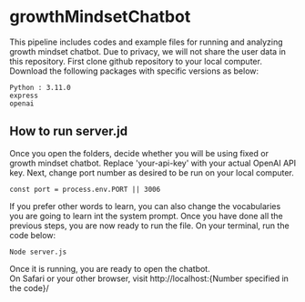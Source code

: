 # growthMindsetChatbot

This pipeline includes codes and example files for running and analyzing growth mindset chatbot. Due to privacy, we will not share the user data in this repository. 
First clone github repository to your local computer. 
Download the following packages with specific versions as below: 

    Python : 3.11.0
    express
    openai

## How to run server.jd
Once you open the folders, decide whether you will be using fixed or growth mindset chatbot. 
Replace 'your-api-key' with your actual OpenAI API key. 
Next, change port number as desired to be run on your local computer. 
```
const port = process.env.PORT || 3006
```
If you prefer other words to learn, you can also change the vocabularies you are going to learn int the system prompt. 
Once you have done all the previous steps, you are now ready to run the file. On your terminal, run the code below: 
```
Node server.js 
```
Once it is running, you are ready to open the chatbot.  
On Safari or your other browser, visit http://localhost:{Number specified in the code}/
